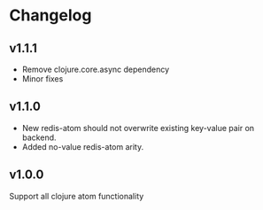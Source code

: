 # Changelog

## v1.1.1
- Remove clojure.core.async dependency
- Minor fixes

## v1.1.0
- New redis-atom should not overwrite existing key-value pair on backend.
- Added no-value redis-atom arity.

## v1.0.0
Support all clojure atom functionality